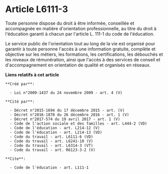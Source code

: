 # Article L6111-3

Toute personne dispose du droit à être informée, conseillée et accompagnée en matière d'orientation professionnelle, au titre
du droit à l'éducation garanti à chacun par l'article L. 111-1 du code de l'éducation.

Le service public de l'orientation tout au long de la vie est organisé pour garantir à toute personne l'accès à une
information gratuite, complète et objective sur les métiers, les formations, les certifications, les débouchés et les niveaux
de rémunération, ainsi que l'accès à des services de conseil et d'accompagnement en orientation de qualité et organisés en
réseaux.

**Liens relatifs à cet article**

	**Créé par**:

	  - Loi n°2009-1437 du 24 novembre 2009 - art. 4 (V)

	**Cité par**:

	  - Décret n°2015-1694 du 17 décembre 2015 - art. (V)
	  - Décret n°2016-1878 du 26 décembre 2016 - art. 1 (V)
	  - Décret n°2017-574 du 19 avril 2017 - art. 1 (V)
	  - Code de l'action sociale et des familles - art. L444-2 (VD)
	  - Code de l'éducation - art. L214-12 (V)
	  - Code de l'éducation - art. L214-13 (VD)
	  - Code du travail - art. L6111-6 (VD)
	  - Code du travail - art. L6241-10 (V)
	  - Code du travail - art. L6314-3 (VT)
	  - Code du travail - art. R6123-3-2 (V)

	**Cite**:

	  - Code de l'éducation - art. L111-1
